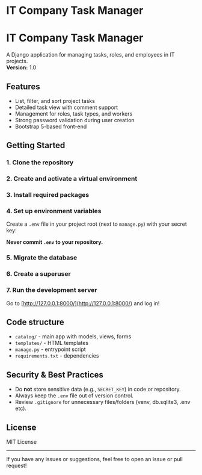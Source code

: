 # IT Company Task Manager

# IT Company Task Manager

A Django application for managing tasks, roles, and employees in IT projects.  
**Version:** 1.0

## Features

- List, filter, and sort project tasks  
- Detailed task view with comment support  
- Management for roles, task types, and workers  
- Strong password validation during user creation  
- Bootstrap 5-based front-end

## Getting Started

### 1. Clone the repository


### 2. Create and activate a virtual environment


### 3. Install required packages


### 4. Set up environment variables

Create a `.env` file in your project root (next to `manage.py`) with your secret key:

**Never commit `.env` to your repository.**

### 5. Migrate the database


### 6. Create a superuser


### 7. Run the development server


Go to [http://127.0.0.1:8000/](http://127.0.0.1:8000/) and log in!

## Code structure

- `catalog/` - main app with models, views, forms
- `templates/` - HTML templates
- `manage.py` - entrypoint script
- `requirements.txt` - dependencies

## Security & Best Practices

- Do **not** store sensitive data (e.g., `SECRET_KEY`) in code or repository.
- Always keep the `.env` file out of version control.
- Review `.gitignore` for unnecessary files/folders (venv, db.sqlite3, .env etc).

## License

MIT License

---

If you have any issues or suggestions, feel free to open an issue or pull request!
